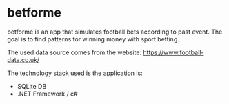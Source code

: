 # betforme

betforme is an app that simulates football bets according to past event. The goal is to find patterns for winning money with sport betting.

The used data source comes from the website: https://www.football-data.co.uk/

The technology stack used is the application is:

- SQLite DB
- .NET Framework / c#
